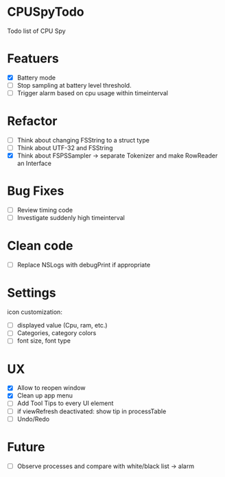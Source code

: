 # CPUSpyTodo
Todo list of CPU Spy

# Featuers
- [x] Battery mode
- [ ] Stop sampling at battery level threshold.
- [ ] Trigger alarm based on cpu usage within timeinterval

# Refactor
- [ ] Think about changing FSString to a struct type
- [ ] Think about UTF-32 and FSString
- [x] Think about FSPSSampler -> separate Tokenizer and make RowReader an Interface

# Bug Fixes
- [ ] Review timing code
- [ ] Investigate suddenly high timeinterval

# Clean code

- [ ] Replace NSLogs with debugPrint if appropriate

# Settings
icon customization:
- [ ] displayed value (Cpu, ram, etc.)
- [ ] Categories, category colors
- [ ] font size, font type

# UX
- [x] Allow to reopen window
- [x] Clean up app menu
- [ ] Add Tool Tips to every UI element
- [ ] if viewRefresh deactivated: show tip in processTable
- [ ] Undo/Redo

# Future
- [ ] Observe processes and compare with white/black list -> alarm


